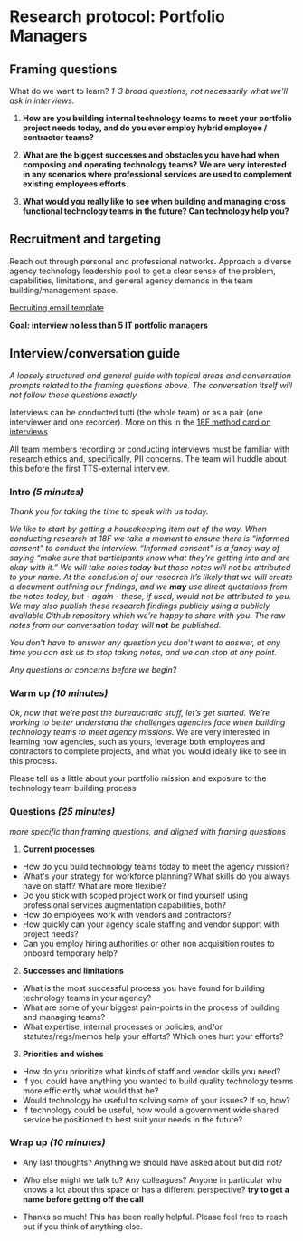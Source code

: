 # **Research protocol: Portfolio Managers**

## Framing questions

What do we want to learn? *1-3 broad questions, not necessarily what we’ll ask in interviews.*

1. **How are you building internal technology teams to meet your portfolio project needs today, and do you ever employ hybrid employee / contractor teams?**

2. **What are the biggest successes and obstacles you have had when composing and operating technology teams?  We are very interested in any scenarios where professional services are used to complement existing employees efforts.**

3. **What would you really like to see when building and managing cross functional technology teams in the future?  Can technology help you?**


## Recruitment and targeting

Reach out through personal and professional networks.  Approach a diverse agency technology leadership pool to get a clear sense of the problem, capabilities, limitations, and general agency demands in the team building/management space.

[Recruiting email template](https://github.com/18F/tis-discovery/blob/master/research/templates/recruiting-email.md#agency-executive)

**Goal: interview no less than 5 IT portfolio managers**


## Interview/conversation guide

*A loosely structured and general guide with topical areas and conversation prompts related to the framing questions above. The conversation itself will not follow these questions exactly.*

Interviews can be conducted tutti (the whole team) or as a pair (one interviewer and one recorder). More on this in the [18F method card on interviews](https://methods.18f.gov/discover/stakeholder-and-user-interviews/).

All team members recording or conducting interviews must be familiar with research ethics and, specifically, PII concerns. The team will huddle about this before the first TTS-external interview.


### Intro _(5 minutes)_

*Thank you for taking the time to speak with us today.*

*We like to start by getting a housekeeping item out of the way. When conducting research at 18F we take a moment to ensure there is “informed consent” to conduct the interview. “Informed consent” is a fancy way of saying “make sure that participants know what they’re getting into and are okay with it.” We will take notes today but those notes will not be attributed to your name. At the conclusion of our research it’s likely that we will create a document outlining our findings, and we **may** use direct quotations from the notes today, but - again - these, if used, would not be attributed to you. We may also publish these research findings publicly using a publicly available Github repository which we’re happy to share with you. The raw notes from our conversation today will **not** be published.*

*You don’t have to answer any question you don’t want to answer, at any time you can ask us to stop taking notes, and we can stop at any point.*

*Any questions or concerns before we begin?*


### Warm up _(10 minutes)_

*Ok, now that we’re past the bureaucratic stuff, let’s get started.  We’re working to better understand the challenges agencies face when building technology teams to meet agency missions.*  We are very interested in learning how agencies, such as yours, leverage both employees and contractors to complete projects, and what you would ideally like to see in this process.

Please tell us a little about your portfolio mission and exposure to the technology team building process


### Questions _(25 minutes)_

*more specific than framing questions, and aligned with framing questions*

1. **Current processes**
  * How do you build technology teams today to meet the agency mission?
  * What's your strategy for workforce planning? What skills do you always have on staff? What are more flexible?
  * Do you stick with scoped project work or find yourself using professional services augmentation capabilities, both?
  * How do employees work with vendors and contractors?
  * How quickly can your agency scale staffing and vendor support with project needs?
  * Can you employ hiring authorities or other non acquisition routes to onboard temporary help?

2. **Successes and limitations**
  * What is the most successful process you have found for building technology teams in your agency?
  * What are some of your biggest pain-points in the process of building and managing teams?
  * What expertise, internal processes or policies, and/or statutes/regs/memos help your efforts? Which ones hurt your efforts?

3. **Priorities and wishes**
  * How do you prioritize what kinds of staff and vendor skills you need?
  * If you could have anything you wanted to build quality technology teams more efficiently what would that be?
  * Would technology be useful to solving some of your issues?  If so, how?
  * If technology could be useful, how would a government wide shared service be positioned to best suit your needs in the future?


### Wrap up _(10 minutes)_

* Any last thoughts? Anything we should have asked about but did not?

* Who else might we talk to? Any colleagues? Anyone in particular who knows a lot about this space or has a different perspective? **try to get a name before getting off the call**

* Thanks so much! This has been really helpful. Please feel free to reach out if you think of anything else.
